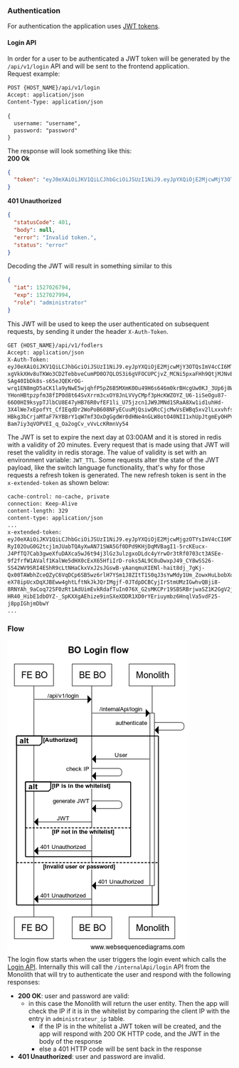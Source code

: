 ### Authentication
For authentication the application uses [JWT tokens](https://auth0.com/docs/tokens/json-web-tokens).

#### Login API
In order for a user to be authenticated a JWT token will be generated by the 
`/api/v1/login` API and will be sent to the frontend application.  
Request example:  
```http request
POST {HOST_NAME}/api/v1/login 
Accept: application/json 
Content-Type: application/json 

{ 
  username: "username",
  password: "password"
}
```
The response will look something like this:  
__200 Ok__
```JSON
{
  "token": "eyJ0eXAiOiJKV1QiLCJhbGciOiJSUzI1NiJ9.eyJpYXQiOjE2MjcwMjY3OTQsImV4cCI6MTYyNzAyNzk5NCwidXNlcm5hbWUiOiI5MTMyMV9kQ1NxWmVkbmhkbThYa3N6bzJaNzFuSUVXdUU3bEF0T0M0TnlnWGg0MU03QmU0cklHakV0cWNEZWpVUjA5Y0VkIiwiZm9sZGVySWQiOjk4ODI3LCJwYXJ0bmVyQ29kZSI6ImxicHBtbyJ9.ZRrQaoJ9ogalvaOGuVcHt-xgVkkXHv8uTKWo3CD2TebbveCumPD0O7QLOS3i6gVFOCUPCjvZ_MCNi5pxaFHh9QtjMJNvBJ73M_iyCTiG_o3M3KYXA15UUgSJ4lIC2Q2sZIMuOgjLSgJ9doSIt0p4LpCJT80mTEPiMFUG5s-SAg40IbDk8s-s65eJQEKrOG-wrq1EN8mgD5aCK1la9yNwE5wjqhfP5pZ6B5MXmK0Ou49H6s646m0krBHcgUw0KJ_3Up6j8WSzRT89gkxul5PB9teiLATMBIVWONnbEFP_X4eai0p_-YHonHBtpzpfm38fIP0d8t64SvXrrm3cxOY8JnLVVyCMpf3pHcKWZOYZ_U6-1iSeOgu87-66O0HI9ksypTJlbCU8E47yHB76R0vfEF1li_U75jzcn1JW9JMNd1SRaA8Xw1id1uhHd-3X4lWe7xEpofYt_CfIEqdDr2WoPoB608NFyECuuMjQsiwQRcCjcMwVsEWBq5xv2lLxxvhfsFt7UsHfAkbxMBXiRVUnayigupmeEvwoXoWsILGvf2FQSfPl3Lg0TLJO-HBkg3bCrjaMTaF7kYBBrY1qW7mf3OxDgGgdWr0dHNe4nGLW8otO40NII1xhUpJtgmEyOHPVa2Tg-Bam7iy3qVOPVEI_q_Oa2ogCv_vVvLcKRmnVy54"
}
```
__401 Unauthorized__
```JSON
{
  "statusCode": 401,
  "body": null,
  "error": "Invalid token.",
  "status": "error"
}
```
Decoding the JWT will result in something similar to this
```JSON
{
  "iat": 1527026794,
  "exp": 1527027994,
  "role": "administrator"
}
```
This JWT will be used to keep the user authenticated on subsequent requests,
by sending it under the header `X-Auth-Token`.
```http request
GET {HOST_NAME}/api/v1/fodlers
Accept: application/json 
X-Auth-Token: eyJ0eXAiOiJKV1QiLCJhbGciOiJSUzI1NiJ9.eyJpYXQiOjE2MjcwMjY3OTQsImV4cCI6MTYyNzAyNzk5NCwidXNlcm5hbWUiOiI5MTMyMV9kQ1NxWmVkbmhkbThYa3N6bzJaNzFuSUVXdUU3bEF0T0M0TnlnWGg0MU03QmU0cklHakV0cWNEZWpVUjA5Y0VkIiwiZm9sZGVySWQiOjk4ODI3LCJwYXJ0bmVyQ29kZSI6ImxicHBtbyJ9.ZRrQaoJ9ogalvaOGuVcHt-xgVkkXHv8uTKWo3CD2TebbveCumPD0O7QLOS3i6gVFOCUPCjvZ_MCNi5pxaFHh9QtjMJNvBJ73M_iyCTiG_o3M3KYXA15UUgSJ4lIC2Q2sZIMuOgjLSgJ9doSIt0p4LpCJT80mTEPiMFUG5s-SAg40IbDk8s-s65eJQEKrOG-wrq1EN8mgD5aCK1la9yNwE5wjqhfP5pZ6B5MXmK0Ou49H6s646m0krBHcgUw0KJ_3Up6j8WSzRT89gkxul5PB9teiLATMBIVWONnbEFP_X4eai0p_-YHonHBtpzpfm38fIP0d8t64SvXrrm3cxOY8JnLVVyCMpf3pHcKWZOYZ_U6-1iSeOgu87-66O0HI9ksypTJlbCU8E47yHB76R0vfEF1li_U75jzcn1JW9JMNd1SRaA8Xw1id1uhHd-3X4lWe7xEpofYt_CfIEqdDr2WoPoB608NFyECuuMjQsiwQRcCjcMwVsEWBq5xv2lLxxvhfsFt7UsHfAkbxMBXiRVUnayigupmeEvwoXoWsILGvf2FQSfPl3Lg0TLJO-HBkg3bCrjaMTaF7kYBBrY1qW7mf3OxDgGgdWr0dHNe4nGLW8otO40NII1xhUpJtgmEyOHPVa2Tg-Bam7iy3qVOPVEI_q_Oa2ogCv_vVvLcKRmnVy54
```

The JWT is set to expire the next day at 03:00AM and it is stored in redis with a validity of 20 minutes.
Every request that is made using that JWT will reset the validity in redis storage. The value of validity is set with
an environment variable: `JWT_TTL`. Some requests alter the state of the JWT payload, like the switch language functionality, 
that's why for those requests a refresh token is generated. The new refresh token is sent in the `x-extended-token` as shown below:
```
cache-control: no-cache, private  
connection: Keep-Alive  
content-length: 329  
content-type: application/json  
...
x-extended-token: eyJ0eXAiOiJKV1QiLCJhbGciOiJSUzI1NiJ9.eyJpYXQiOjE2MjcwMjgzOTYsImV4cCI6MTYyNzAyOTU5NiwidXNlcm5hbWUiOiI5MTMyMV9kQ1NxWmVkbmhkbThYa3N6bzJaNzFuSUVXdUU3bEF0T0M0TnlnWGg0MU03QmU0cklHakV0cWNEZWpVUjA5Y0VkIiwiZm9sZGVySWQiOjk4ODI3LCJwYXJ0bmVyQ29kZSI6ImxicHBtbyJ9.WaruvATBUsgAnq9qoGhDSOl4e_Z45ROzLXjfdUaz3Nul991rW7DNcWlskf4PrWrLqKEaro0JL6-RyI02OuG0G2tcj1mJUabTQAyXwAN71SWA5Gf0DPd9KHjDqMVBagI1-5rcKEucx-J4PfTQ7Cab3gweXfuDAXca5wJ6t94j3lGz3ulzgxoDLdc4yYrwOr3tRf0703ct3ASEe-9f2frfW1AValf1KalWe5dHX0cExX65HfiIrD-roks5AL9C0uDwxpJ49_CY8wSS26-SS42WV9SRI4EShR9cLtNHaCkxVxJ2sJGswB-yAanqmuXIENl-hait8dj_7gKj-Qx00TAWbhZceQZyC6VqDCp6SB5wz6rlH7YSm1J8ZItT1S0qJ3sYwMdy1Um_ZowxHuLbobXoUQqSKA8ElIoqGU_-eX78ipUcxDqXJBEww4ghtLftNkJkJQrIMgjf-0JTdpDCBCyjIrStmUMzIGwhvQBji8-8RNYAh_9aCoq72SF0zRt1AdUimEvkRdafTuIn076X_G2sMKCPr19SBSRBrjwaSZ1K2GgV2jLAWpOoYqdmwYO_CEbP8IR1SPyIH3KWTtYjrvqJUGEtcU-HR40_HibE1dbOYZ-_SpKXXgAEhize9inSXeXDDR1XD0rYEriuymbz6HnqlVa5vdF25-j8ppIGhjmDbwY 
...
```
### Flow
![Login flow](../assets/Login_flow.png)  
The login flow starts when the user triggers the login event which calls the [Login API](#login-api).
Internally this will call the `/internalApi/login` API from the Monolith that will try to
authenticate the user and respond with the following responses:
- __200 OK__: user and password are valid:  
    - in this case the Monolith will return the user entity. Then the app will check 
      the IP if it is in the whitelist by comparing the client IP with the entry in 
      `administrateur_ip` table. 
      - if the IP is in the whitelist a JWT token will be created, and the app will 
        respond with 200 OK HTTP code, and the JWT in the body of the response
      - else a 401 HTTP code will be sent back in the response
- __401 Unauthorized__: user and password are invalid.
